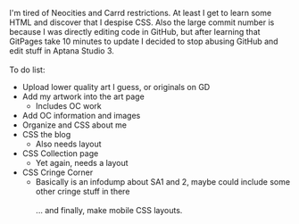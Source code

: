 I'm tired of Neocities and Carrd restrictions. At least I get to learn some HTML and discover that I despise CSS. Also the large commit number is because I was directly editing code in GitHub, but after learning that GitPages take 10 minutes to update I decided to stop abusing GitHub and edit stuff in Aptana Studio 3.
<br /><br />
To do list:
- Upload lower quality art I guess, or originals on GD
- Add my artwork into the art page
  - Includes OC work
- Add OC information and images
- Organize and CSS about me
- CSS the blog
  - Also needs layout
- CSS Collection page
  - Yet again, needs a layout
- CSS Cringe Corner
  - Basically is an infodump about SA1 and 2, maybe could include some other cringe stuff in there
<br /><br />
... and finally, make mobile CSS layouts.
